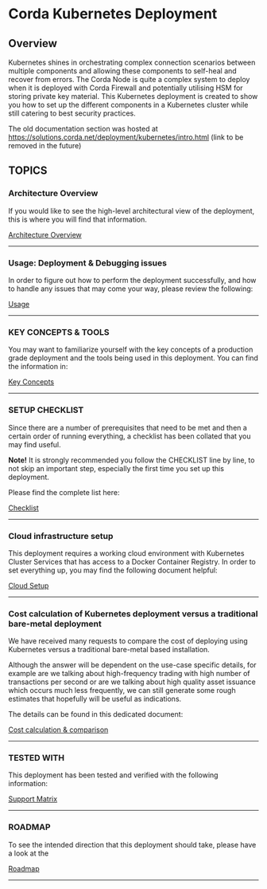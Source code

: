 # Corda Kubernetes Deployment

## Overview

Kubernetes shines in orchestrating complex connection scenarios between multiple components and allowing these components to self-heal and recover from errors.
The Corda Node is quite a complex system to deploy when it is deployed with Corda Firewall and potentially utilising HSM for storing private key material.
This Kubernetes deployment is created to show you how to set up the different components in a Kubernetes cluster while still catering to best security practices.

The old documentation section was hosted at https://solutions.corda.net/deployment/kubernetes/intro.html (link to be removed in the future)

## TOPICS

### Architecture Overview

If you would like to see the high-level architectural view of the deployment, this is where you will find that information.

[Architecture Overview](ARCHITECTURE_OVERVIEW.md)

---

### Usage: Deployment & Debugging issues

In order to figure out how to perform the deployment successfully, and how to handle any issues that may come your way, please review the following:

[Usage](USAGE.md)

---

### KEY CONCEPTS & TOOLS

You may want to familiarize yourself with the key concepts of a production grade deployment and the tools being used in this deployment.
You can find the information in: 

[Key Concepts](KEY_CONCEPTS.md)

---

### SETUP CHECKLIST

Since there are a number of prerequisites that need to be met and then a certain order of running everything, a checklist has been collated that you may find useful.

**Note!**
It is strongly recommended you follow the CHECKLIST line by line, to not skip an important step, especially the first time you set up this deployment.

Please find the complete list here:

[Checklist](CHECKLIST.md)

---

### Cloud infrastructure setup

This deployment requires a working cloud environment with Kubernetes Cluster Services that has access to a Docker Container Registry.
In order to set everything up, you may find the following document helpful:

[Cloud Setup](CLOUD_SETUP.md)

---

### Cost calculation of Kubernetes deployment versus a traditional bare-metal deployment

We have received many requests to compare the cost of deploying using Kubernetes versus a traditional bare-metal based installation.

Although the answer will be dependent on the use-case specific details, for example are we talking about high-frequency trading with high number of transactions per second or 
are we talking about high quality asset issuance which occurs much less frequently, we can still generate some rough estimates that hopefully will be useful as indications.

The details can be found in this dedicated document: 

[Cost calculation & comparison](COST_CALCULATION.md)

---

### TESTED WITH

This deployment has been tested and verified with the following information: 

[Support Matrix](SUPPORT_MATRIX.md)

---

### ROADMAP

To see the intended direction that this deployment should take, please have a look at the 

[Roadmap](ROADMAP.md)

---

